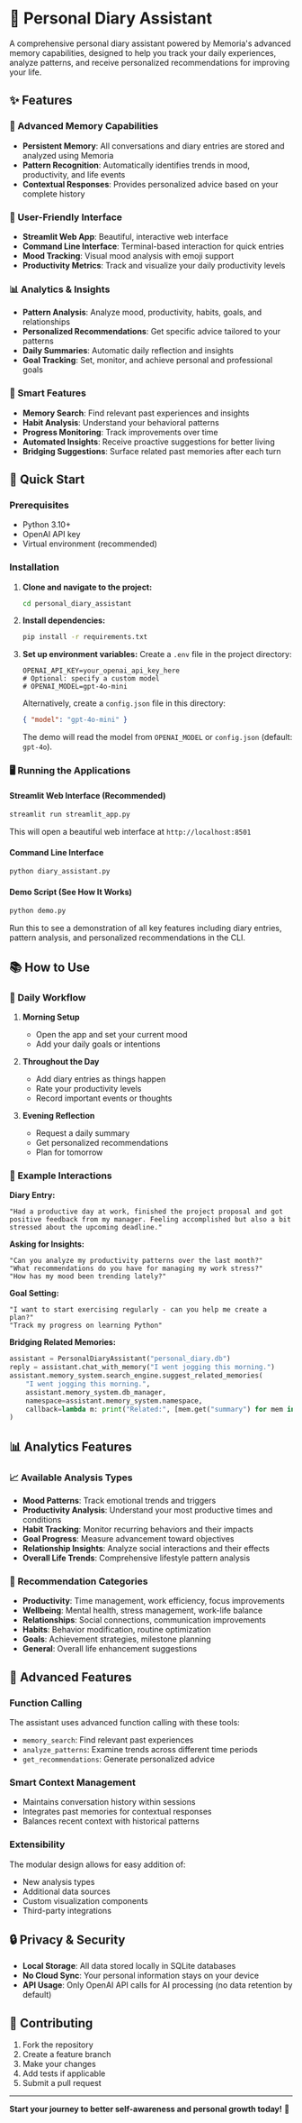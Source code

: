 # 🌟 Personal Diary Assistant

A comprehensive personal diary assistant powered by Memoria's advanced memory capabilities, designed to help you track your daily experiences, analyze patterns, and receive personalized recommendations for improving your life.

## ✨ Features

### 🧠 Advanced Memory Capabilities
- **Persistent Memory**: All conversations and diary entries are stored and analyzed using Memoria
- **Pattern Recognition**: Automatically identifies trends in mood, productivity, and life events
- **Contextual Responses**: Provides personalized advice based on your complete history

### 📱 User-Friendly Interface
- **Streamlit Web App**: Beautiful, interactive web interface
- **Command Line Interface**: Terminal-based interaction for quick entries
- **Mood Tracking**: Visual mood analysis with emoji support
- **Productivity Metrics**: Track and visualize your daily productivity levels

### 📊 Analytics & Insights
- **Pattern Analysis**: Analyze mood, productivity, habits, goals, and relationships
- **Personalized Recommendations**: Get specific advice tailored to your patterns
- **Daily Summaries**: Automatic daily reflection and insights
- **Goal Tracking**: Set, monitor, and achieve personal and professional goals

### 🎯 Smart Features
- **Memory Search**: Find relevant past experiences and insights
- **Habit Analysis**: Understand your behavioral patterns
- **Progress Monitoring**: Track improvements over time
- **Automated Insights**: Receive proactive suggestions for better living
- **Bridging Suggestions**: Surface related past memories after each turn

## 🚀 Quick Start

### Prerequisites
- Python 3.10+
- OpenAI API key
- Virtual environment (recommended)

### Installation

1. **Clone and navigate to the project:**
   ```bash
   cd personal_diary_assistant
   ```

2. **Install dependencies:**
   ```bash
   pip install -r requirements.txt
   ```

3. **Set up environment variables:**
   Create a `.env` file in the project directory:
   ```env
   OPENAI_API_KEY=your_openai_api_key_here
   # Optional: specify a custom model
   # OPENAI_MODEL=gpt-4o-mini
   ```

   Alternatively, create a `config.json` file in this directory:

   ```json
   { "model": "gpt-4o-mini" }
   ```

   The demo will read the model from `OPENAI_MODEL` or `config.json` (default: `gpt-4o`).

### 🖥️ Running the Applications

#### Streamlit Web Interface (Recommended)
```bash
streamlit run streamlit_app.py
```
This will open a beautiful web interface at `http://localhost:8501`

#### Command Line Interface
```bash
python diary_assistant.py
```

#### Demo Script (See How It Works)
```bash
python demo.py
```
Run this to see a demonstration of all key features including diary entries, pattern analysis, and personalized recommendations in the CLI.

## 📚 How to Use

### 🌅 Daily Workflow

1. **Morning Setup**
   - Open the app and set your current mood
   - Add your daily goals or intentions

2. **Throughout the Day**
   - Add diary entries as things happen
   - Rate your productivity levels
   - Record important events or thoughts

3. **Evening Reflection**
   - Request a daily summary
   - Get personalized recommendations
   - Plan for tomorrow

### 💬 Example Interactions

**Diary Entry:**
```
"Had a productive day at work, finished the project proposal and got positive feedback from my manager. Feeling accomplished but also a bit stressed about the upcoming deadline."
```

**Asking for Insights:**
```
"Can you analyze my productivity patterns over the last month?"
"What recommendations do you have for managing my work stress?"
"How has my mood been trending lately?"
```

**Goal Setting:**
```
"I want to start exercising regularly - can you help me create a plan?"
"Track my progress on learning Python"
```

**Bridging Related Memories:**
```python
assistant = PersonalDiaryAssistant("personal_diary.db")
reply = assistant.chat_with_memory("I went jogging this morning.")
assistant.memory_system.search_engine.suggest_related_memories(
    "I went jogging this morning.",
    assistant.memory_system.db_manager,
    namespace=assistant.memory_system.namespace,
    callback=lambda m: print("Related:", [mem.get("summary") for mem in m]),
)
```

## 📊 Analytics Features

### 📈 Available Analysis Types
- **Mood Patterns**: Track emotional trends and triggers
- **Productivity Analysis**: Understand your most productive times and conditions
- **Habit Tracking**: Monitor recurring behaviors and their impacts
- **Goal Progress**: Measure advancement toward objectives
- **Relationship Insights**: Analyze social interactions and their effects
- **Overall Life Trends**: Comprehensive lifestyle pattern analysis

### 🎯 Recommendation Categories
- **Productivity**: Time management, work efficiency, focus improvements
- **Wellbeing**: Mental health, stress management, work-life balance
- **Relationships**: Social connections, communication improvements
- **Habits**: Behavior modification, routine optimization
- **Goals**: Achievement strategies, milestone planning
- **General**: Overall life enhancement suggestions

## 🔮 Advanced Features

### Function Calling
The assistant uses advanced function calling with these tools:
- `memory_search`: Find relevant past experiences
- `analyze_patterns`: Examine trends across different time periods
- `get_recommendations`: Generate personalized advice

### Smart Context Management
- Maintains conversation history within sessions
- Integrates past memories for contextual responses
- Balances recent context with historical patterns

### Extensibility
The modular design allows for easy addition of:
- New analysis types
- Additional data sources
- Custom visualization components
- Third-party integrations

## 🔒 Privacy & Security

- **Local Storage**: All data stored locally in SQLite databases
- **No Cloud Sync**: Your personal information stays on your device
- **API Usage**: Only OpenAI API calls for AI processing (no data retention by default)

## 🤝 Contributing

1. Fork the repository
2. Create a feature branch
3. Make your changes
4. Add tests if applicable
5. Submit a pull request

---

**Start your journey to better self-awareness and personal growth today!** 🌟
